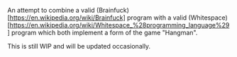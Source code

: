 An attempt to combine a valid (Brainfuck)[https://en.wikipedia.org/wiki/Brainfuck] program with a valid (Whitespace)[https://en.wikipedia.org/wiki/Whitespace_%28programming_language%29] program which both implement a form of the game "Hangman".

This is still WIP and will be updated occasionally.
